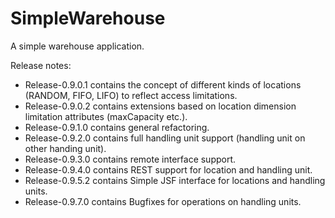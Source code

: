 # SimpleWarehouse

A simple warehouse application.

Release notes:

- Release-0.9.0.1 contains the concept of different kinds of locations (RANDOM, FIFO, LIFO) to reflect access limitations.
- Release-0.9.0.2 contains extensions based on location dimension limitation attributes (maxCapacity etc.).
- Release-0.9.1.0 contains general refactoring.
- Release-0.9.2.0 contains full handling unit support (handling unit on other handing unit).
- Release-0.9.3.0 contains remote interface support.
- Release-0.9.4.0 contains REST support for location and handling unit.
- Release-0.9.5.2 contains Simple JSF interface for locations and handling units.
- Release-0.9.7.0 contains Bugfixes for operations on handling units.